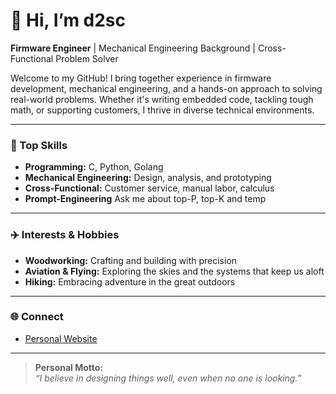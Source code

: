 # 👋 Hi, I’m d2sc

**Firmware Engineer** | Mechanical Engineering Background | Cross-Functional Problem Solver

Welcome to my GitHub! I bring together experience in firmware development, mechanical engineering, and a hands-on approach to solving real-world problems. Whether it's writing embedded code, tackling tough math, or supporting customers, I thrive in diverse technical environments.

---

### 🔧 Top Skills
- **Programming:** C, Python, Golang
- **Mechanical Engineering:** Design, analysis, and prototyping
- **Cross-Functional:** Customer service, manual labor, calculus
- **Prompt-Engineering** Ask me about top-P, top-K and temp
---

### ✈️ Interests & Hobbies
- **Woodworking:** Crafting and building with precision
- **Aviation & Flying:** Exploring the skies and the systems that keep us aloft
- **Hiking:** Embracing adventure in the great outdoors

---

### 🌐 Connect
- [Personal Website](https://dpsc.dev)

---

> **Personal Motto:**  
> _“I believe in designing things well, even when no one is looking.”_
<!--
**d2sc/d2sc** is a ✨ _special_ ✨ repository because its `README.md` (this file) appears on your GitHub profile.

Here are some ideas to get you started:

- 🔭 I’m currently working on ...
- 🌱 I’m currently learning ...
- 👯 I’m looking to collaborate on ...
- 🤔 I’m looking for help with ...
- 💬 Ask me about ...
- 📫 How to reach me: ...
- 😄 Pronouns: ...
- ⚡ Fun fact: ...
-->
